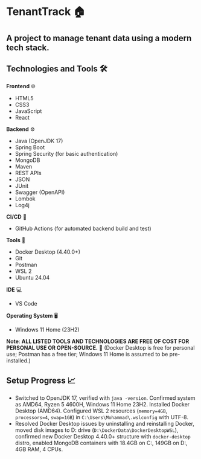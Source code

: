 # TenantTrack 🏠
A project to manage tenant data using a modern tech stack.
---

## Technologies and Tools 🛠️

**Frontend** 🌐  
- HTML5  
- CSS3  
- JavaScript  
- React  

**Backend** ⚙️  
- Java (OpenJDK 17)  
- Spring Boot  
- Spring Security (for basic authentication)  
- MongoDB  
- Maven  
- REST APIs  
- JSON  
- JUnit  
- Swagger (OpenAPI)  
- Lombok  
- Log4j  

**CI/CD** 🚀  
- GitHub Actions (for automated backend build and test)  

**Tools** 🔧  
- Docker Desktop (4.40.0+)  
- Git  
- Postman  
- WSL 2  
- Ubuntu 24.04  

**IDE** 💻  
- VS Code  

**Operating System** 🖥️  
- Windows 11 Home (23H2)  

**Note**: **ALL LISTED TOOLS AND TECHNOLOGIES ARE FREE OF COST FOR PERSONAL USE OR OPEN-SOURCE.** 📢 (Docker Desktop is free for personal use; Postman has a free tier; Windows 11 Home is assumed to be pre-installed.)

## Setup Progress 📈
- Switched to OpenJDK 17, verified with `java -version`. Confirmed system as AMD64, Ryzen 5 4600H, Windows 11 Home 23H2. Installed Docker Desktop (AMD64). Configured WSL 2 resources (`memory=4GB`, `processors=4`, `swap=1GB`) in `C:\Users\Mohammad\.wslconfig` with UTF-8.
- Resolved Docker Desktop issues by uninstalling and reinstalling Docker, moved disk images to D: drive (`D:\DockerData\DockerDesktopWSL`), confirmed new Docker Desktop 4.40.0+ structure with `docker-desktop` distro, enabled MongoDB containers with 18.4GB on C:, 149GB on D:, 4GB RAM, 4 CPUs.
